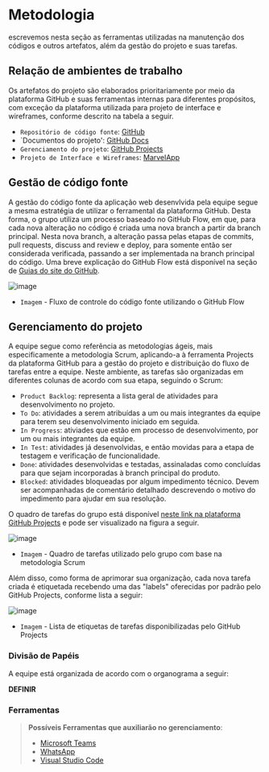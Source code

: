 # Metodologia

escrevemos nesta seção as ferramentas utilizadas na manutenção dos códigos e outros artefatos, além da gestão do projeto e suas tarefas.

## Relação de ambientes de trabalho

Os artefatos do projeto são elaborados prioritariamente por meio da plataforma GitHub e suas ferramentas internas para diferentes propósitos, com exceção da plataforma utilizada para projeto de interface e wireframes,  conforme descrito na tabela a seguir.

- `Repositório de código fonte`: [GitHub](https://github.com/ICEI-PUC-Minas-PMV-ADS/pmv-ads-2021-2-e1-proj-web-t6-ads_2021_02_e1_grupo_1)
- `Documentos do projeto': [GitHub Docs](https://github.com/ICEI-PUC-Minas-PMV-ADS/pmv-ads-2021-2-e1-proj-web-t6-ads_2021_02_e1_grupo_1/tree/main/docs)
- `Gerenciamento do projeto`: [GitHub Projects](https://github.com/ICEI-PUC-Minas-PMV-ADS/pmv-ads-2021-2-e1-proj-web-t6-ads_2021_02_e1_grupo_1/projects/2)
- `Projeto de Interface e Wireframes`: [MarvelApp](https://marvelapp.com/prototype/ci07gg3)

## Gestão de código fonte 

A gestão do código fonte da aplicação web desenvlvida pela equipe segue a mesma estratégia de utilizar o ferramental da plataforma GitHub. Desta forma, o grupo utiliza um processo baseado no GitHub Flow, em que, para cada nova alteração no código é criada uma nova branch a partir da branch principal. Nesta nova branch, a alteração passa pelas etapas de commits, pull requests, discuss and review e deploy, para somente então ser considerada verificada, passando a ser implementada na branch principal do código. Uma breve explicação do GitHub Flow está disponível na seção de [Guias do site do GitHub](https://guides.github.com/introduction/flow/).

![image](https://user-images.githubusercontent.com/90944344/134842060-a529ca50-9cb4-46d6-b176-d141450627e2.png)
- `Imagem` - Fluxo de controle do código fonte utilizando o GitHub Flow

## Gerenciamento do projeto

A equipe segue como referência as metodologias ágeis, mais especificamente a metodologia Scrum, aplicando-a à ferramenta Projects da plataforma GitHub para a gestão do projeto e distribuição do fluxo de tarefas entre a equipe. Neste ambiente, as tarefas são organizadas em diferentes colunas de acordo com sua etapa, seguindo o Scrum:

- `Product Backlog`: representa a lista geral de atividades para desenvolvimento no projeto.
- `To Do`: atividades a serem atribuídas a um ou mais integrantes da equipe para terem seu desenvolvimento iniciado em seguida.
- `In Progress`: ativiades que estão em processo de desenvolvimento, por um ou mais integrantes da equipe.
- `In Test`: atividades já desenvolvidas, e então movidas para a etapa de testagem e verificação de funcionalidade.
- `Done`: atividades desenvolvidas e testadas, assinaladas como concluídas para que sejam incorporadas à branch principal do produto.
- `Blocked`: atividades bloqueadas por algum impedimento técnico. Devem ser acompanhadas de comentário detalhado descrevendo o motivo do impedimento para ajudar em sua resolução.

O quadro de tarefas do grupo está disponível [neste link na plataforma GitHub Projects](https://github.com/ICEI-PUC-Minas-PMV-ADS/pmv-ads-2021-2-e1-proj-web-t6-ads_2021_02_e1_grupo_1/projects/2) e pode ser visualizado na figura a seguir.

![image](https://user-images.githubusercontent.com/90944344/134843373-37333cb7-5247-4f78-b575-90c436f3cfeb.png)
- `Imagem` - Quadro de tarefas utilizado pelo grupo com base na metodologia Scrum

Além disso, como forma de aprimorar sua organização, cada nova tarefa criada é etiquetada recebendo uma das "labels" oferecidas por padrão pelo GitHub Projects, conforme lista a seguir:

![image](https://user-images.githubusercontent.com/90944344/134843150-97cbe441-701d-4429-92d4-f37842f01eae.png)
- `Imagem` - Lista de etiquetas de tarefas disponibilizadas pelo GitHub Projects

### Divisão de Papéis

A equipe está organizada de acordo com o organograma a seguir:

**DEFINIR**

### Ferramentas
 
> **Possíveis Ferramentas que auxiliarão no gerenciamento**: 
> - [Microsoft Teams](https://teams.microsoft.com/)
> - [WhatsApp](https://web.whatsapp.com/)
> - [Visual Studio Code](https://code.visualstudio.com/)
